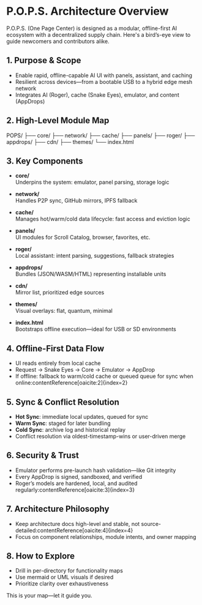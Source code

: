 # P.O.P.S. Architecture Overview

P.O.P.S. (One Page Center) is designed as a modular, offline-first AI ecosystem with a decentralized supply chain. Here's a bird’s-eye view to guide newcomers and contributors alike.

## 1. Purpose & Scope
- Enable rapid, offline-capable AI UI with panels, assistant, and caching  
- Resilient across devices—from a bootable USB to a hybrid edge mesh network  
- Integrates AI (Roger), cache (Snake Eyes), emulator, and content (AppDrops)

## 2. High-Level Module Map
POPS/
├── core/
├── network/
├── cache/
├── panels/
├── roger/
├── appdrops/
├── cdn/
├── themes/
└── index.html


## 3. Key Components

- **core/**  
  Underpins the system: emulator, panel parsing, storage logic

- **network/**  
  Handles P2P sync, GitHub mirrors, IPFS fallback

- **cache/**  
  Manages hot/warm/cold data lifecycle: fast access and eviction logic

- **panels/**  
  UI modules for Scroll Catalog, browser, favorites, etc.

- **roger/**  
  Local assistant: intent parsing, suggestions, fallback strategies

- **appdrops/**  
  Bundles (JSON/WASM/HTML) representing installable units

- **cdn/**  
  Mirror list, prioritized edge sources

- **themes/**  
  Visual overlays: flat, quantum, minimal

- **index.html**  
  Bootstraps offline execution—ideal for USB or SD environments

## 4. Offline-First Data Flow
- UI reads entirely from local cache  
- Request → Snake Eyes → Core → Emulator → AppDrop  
- If offline: fallback to warm/cold cache or queued queue for sync when online:contentReference[oaicite:2]{index=2}

## 5. Sync & Conflict Resolution
- **Hot Sync**: immediate local updates, queued for sync  
- **Warm Sync**: staged for later bundling  
- **Cold Sync**: archive log and historical replay  
- Conflict resolution via oldest-timestamp-wins or user-driven merge

## 6. Security & Trust
- Emulator performs pre-launch hash validation—like Git integrity  
- Every AppDrop is signed, sandboxed, and verified
- Roger’s models are hardened, local, and audited regularly:contentReference[oaicite:3]{index=3}

## 7. Architecture Philosophy
- Keep architecture docs high-level and stable, not source-detailed:contentReference[oaicite:4]{index=4}  
- Focus on component relationships, module intents, and owner mapping

## 8. How to Explore
- Drill in per-directory for functionality maps  
- Use mermaid or UML visuals if desired  
- Prioritize clarity over exhaustiveness

This is your map—let it guide you.
